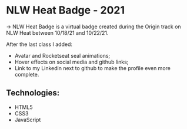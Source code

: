 # <h1>NLW Heat Badge - 2021</h1>
-> NLW Heat Badge is a virtual badge created during the Origin track on NLW Heat between 10/18/21 and 10/22/21.

After the last class I added:

- Avatar and Rocketseat seal animations;
- Hover effects on social media and github links; 
- Link to my Linkedin next to github to make the profile even more complete.

<h2>Technologies:</h2> 

- HTML5
- CSS3
- JavaScript
